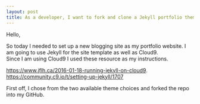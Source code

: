 ```yaml
---
layout: post
title: As a developer, I want to fork and clone a Jekyll portfolio theme
---
```


Hello,

So today I needed to set up a new blogging site as my portfolio website.  I am going to use Jekyll for the site template as well as Cloud9.  
Since I am using Cloud9 I used these resource as my instructions.  

https://www.jflh.ca/2016-01-18-running-jekyll-on-cloud9.
https://community.c9.io/t/setting-up-jekyll/1707

First off, I chose from the two available theme choices and forked the repo into my GitHub.
